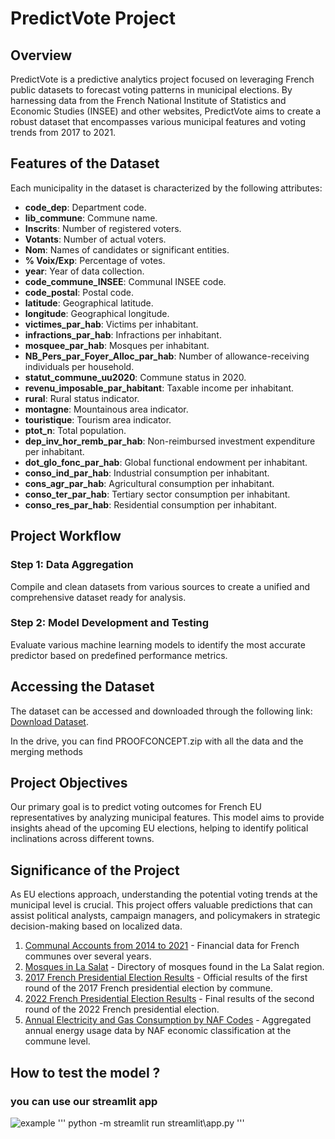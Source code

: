 # PredictVote Project

## Overview

PredictVote is a predictive analytics project focused on leveraging French public datasets to forecast voting patterns in municipal elections. By harnessing data from the French National Institute of Statistics and Economic Studies (INSEE) and other websites, PredictVote aims to create a robust dataset that encompasses various municipal features and voting trends from 2017 to 2021.

## Features of the Dataset

Each municipality in the dataset is characterized by the following attributes:

- **code_dep**: Department code.
- **lib_commune**: Commune name.
- **Inscrits**: Number of registered voters.
- **Votants**: Number of actual voters.
- **Nom**: Names of candidates or significant entities.
- **% Voix/Exp**: Percentage of votes.
- **year**: Year of data collection.
- **code_commune_INSEE**: Communal INSEE code.
- **code_postal**: Postal code.
- **latitude**: Geographical latitude.
- **longitude**: Geographical longitude.
- **victimes_par_hab**: Victims per inhabitant.
- **infractions_par_hab**: Infractions per inhabitant.
- **mosquee_par_hab**: Mosques per inhabitant.
- **NB_Pers_par_Foyer_Alloc_par_hab**: Number of allowance-receiving individuals per household.
- **statut_commune_uu2020**: Commune status in 2020.
- **revenu_imposable_par_habitant**: Taxable income per inhabitant.
- **rural**: Rural status indicator.
- **montagne**: Mountainous area indicator.
- **touristique**: Tourism area indicator.
- **ptot_n**: Total population.
- **dep_inv_hor_remb_par_hab**: Non-reimbursed investment expenditure per inhabitant.
- **dot_glo_fonc_par_hab**: Global functional endowment per inhabitant.
- **conso_ind_par_hab**: Industrial consumption per inhabitant.
- **cons_agr_par_hab**: Agricultural consumption per inhabitant.
- **conso_ter_par_hab**: Tertiary sector consumption per inhabitant.
- **conso_res_par_hab**: Residential consumption per inhabitant.

## Project Workflow

### Step 1: Data Aggregation
Compile and clean datasets from various sources to create a unified and comprehensive dataset ready for analysis.

### Step 2: Model Development and Testing
Evaluate various machine learning models to identify the most accurate predictor based on predefined performance metrics.

## Accessing the Dataset

The dataset can be accessed and downloaded through the following link:
[Download Dataset](https://drive.google.com/drive/folders/1bSHFMVzuUL2KWNdyiowYFEcjuPng7V04?usp=sharing).

In the drive, you can find PROOFCONCEPT.zip with all the data and the merging methods

## Project Objectives

Our primary goal is to predict voting outcomes for French EU representatives by analyzing municipal features. This model aims to provide insights ahead of the upcoming EU elections, helping to identify political inclinations across different towns.

## Significance of the Project

As EU elections approach, understanding the potential voting trends at the municipal level is crucial. This project offers valuable predictions that can assist political analysts, campaign managers, and policymakers in strategic decision-making based on localized data.

1. [Communal Accounts from 2014 to 2021](https://www.data.gouv.fr/fr/datasets/comptes-des-communes-2014-2021/) - Financial data for French communes over several years.
2. [Mosques in La Salat](https://www.la-salat.com/mosquees) - Directory of mosques found in the La Salat region.
3. [2017 French Presidential Election Results](https://www.data.gouv.fr/fr/datasets/election-presidentielle-des-23-avril-et-7-mai-2017-resultats-definitifs-du-1er-tour-par-communes/) - Official results of the first round of the 2017 French presidential election by commune.
4. [2022 French Presidential Election Results](https://www.data.gouv.fr/fr/datasets/election-presidentielle-des-10-et-24-avril-2022-resultats-definitifs-du-2nd-tour/) - Final results of the second round of the 2022 French presidential election.
5. [Annual Electricity and Gas Consumption by NAF Codes](https://opendata.agenceore.fr/explore/dataset/conso-elec-gaz-annuelle-par-naf-agregee-commune/information/) - Aggregated annual energy usage data by NAF economic classification at the commune level.

## How to test the model ? 
### you can use our streamlit app
![example]("model/app_capture.png")
'''
python -m streamlit run streamlit\app.py
'''